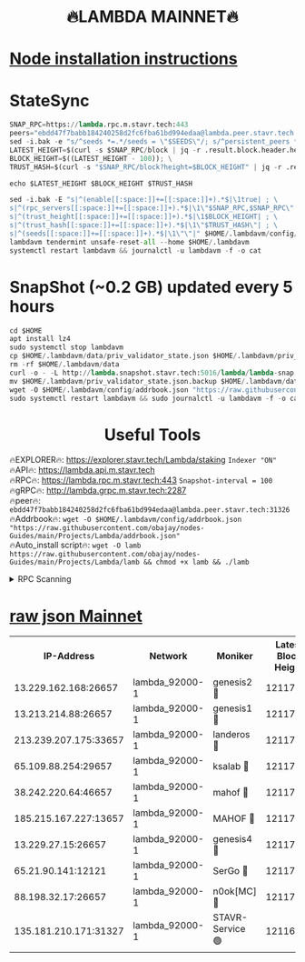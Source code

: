 <h1 align="center"> 🔥LAMBDA MAINNET🔥</h1>


[Node installation instructions](https://github.com/obajay/nodes-Guides/tree/main/Projects/Lambda)
=


# StateSync
```python
SNAP_RPC=https://lambda.rpc.m.stavr.tech:443
peers="ebdd47f7babb184240258d2fc6fba61bd994edaa@lambda.peer.stavr.tech:31326" 
sed -i.bak -e "s/^seeds *=.*/seeds = \"$SEEDS\"/; s/^persistent_peers *=.*/persistent_peers = \"$PEERS\"/" $HOME/.lambdavm/config/config.toml
LATEST_HEIGHT=$(curl -s $SNAP_RPC/block | jq -r .result.block.header.height); \
BLOCK_HEIGHT=$((LATEST_HEIGHT - 100)); \
TRUST_HASH=$(curl -s "$SNAP_RPC/block?height=$BLOCK_HEIGHT" | jq -r .result.block_id.hash)

echo $LATEST_HEIGHT $BLOCK_HEIGHT $TRUST_HASH

sed -i.bak -E "s|^(enable[[:space:]]+=[[:space:]]+).*$|\1true| ; \
s|^(rpc_servers[[:space:]]+=[[:space:]]+).*$|\1\"$SNAP_RPC,$SNAP_RPC\"| ; \
s|^(trust_height[[:space:]]+=[[:space:]]+).*$|\1$BLOCK_HEIGHT| ; \
s|^(trust_hash[[:space:]]+=[[:space:]]+).*$|\1\"$TRUST_HASH\"| ; \
s|^(seeds[[:space:]]+=[[:space:]]+).*$|\1\"\"|" $HOME/.lambdavm/config/config.toml
lambdavm tendermint unsafe-reset-all --home $HOME/.lambdavm
systemctl restart lambdavm && journalctl -u lambdavm -f -o cat

```
# SnapShot (~0.2 GB) updated every 5 hours
```python
cd $HOME
apt install lz4
sudo systemctl stop lambdavm
cp $HOME/.lambdavm/data/priv_validator_state.json $HOME/.lambdavm/priv_validator_state.json.backup
rm -rf $HOME/.lambdavm/data
curl -o - -L http://lambda.snapshot.stavr.tech:5016/lambda/lambda-snap.tar.lz4 | lz4 -c -d - | tar -x -C $HOME/.lambdavm --strip-components 2
mv $HOME/.lambdavm/priv_validator_state.json.backup $HOME/.lambdavm/data/priv_validator_state.json
wget -O $HOME/.lambdavm/config/addrbook.json "https://raw.githubusercontent.com/obajay/nodes-Guides/main/Projects/Lambda/addrbook.json"
sudo systemctl restart lambdavm && sudo journalctl -u lambdavm -f -o cat
```
 <h1 align="center"> Useful Tools</h1>

🔥EXPLORER🔥:      https://explorer.stavr.tech/Lambda/staking	        `Indexer "ON"` \
🔥API🔥: 			 		 https://lambda.api.m.stavr.tech \
🔥RPC🔥:           https://lambda.rpc.m.stavr.tech:443	              `Snapshot-interval = 100` \
🔥gRPC🔥:          http://lambda.grpc.m.stavr.tech:2287 \
🔥peer🔥:					 `ebdd47f7babb184240258d2fc6fba61bd994edaa@lambda.peer.stavr.tech:31326` \
🔥Addrbook🔥:    ```wget -O $HOME/.lambdavm/config/addrbook.json "https://raw.githubusercontent.com/obajay/nodes-Guides/main/Projects/Lambda/addrbook.json"``` \
🔥Auto_install script🔥: ```wget -O lamb https://raw.githubusercontent.com/obajay/nodes-Guides/main/Projects/Lambda/lamb && chmod +x lamb && ./lamb```


<details>
<summary>RPC Scanning</summary>

<h2 align="center"> We scan nodes in real time every 4 hours. And we provide the final result of RPC endpoints.
We cannot influence the operation of these nodes in any way. </h2>


```python
If Voting Power is higher than 0 --> then the Node is a validator of the network and may be subject to attack and be a potential threat to the chain.
```
```python
We marked such validators with a red symbol
```

</details>

[raw json Mainnet](https://rpc-check.lambm.stavr.tech/lambm/rpc-lambm-result.json)
=


<table><tr><th>IP-Address</th><th>Network</th><th>Moniker</th><th>Latest Block Height</th><th>Earliest Block Height</th><th>Catching Up</th><th>Tx Index</th><th>Voting Power</th><th>Scan Time</th></tr><tr><td>13.229.162.168:26657</td><td>lambda_92000-1</td><td>genesis2 🔴</td><td>12117687</td><td>1</td><td>False</td><td>on</td><td>15419054</td><td>2024-03-10T00:52:21.598375697UTC</td></tr><tr><td>13.213.214.88:26657</td><td>lambda_92000-1</td><td>genesis1 🔴</td><td>12117687</td><td>1</td><td>False</td><td>on</td><td>737835</td><td>2024-03-10T00:52:26.329243812UTC</td></tr><tr><td>213.239.207.175:33657</td><td>lambda_92000-1</td><td>landeros 🔴</td><td>12117685</td><td>8136001</td><td>False</td><td>off</td><td>1979469</td><td>2024-03-10T00:52:14.272757556UTC</td></tr><tr><td>65.109.88.254:29657</td><td>lambda_92000-1</td><td>ksalab 🔴</td><td>12117689</td><td>8715001</td><td>False</td><td>on</td><td>510465</td><td>2024-03-10T00:52:30.970446558UTC</td></tr><tr><td>38.242.220.64:46657</td><td>lambda_92000-1</td><td>mahof 🔴</td><td>12117689</td><td>10131001</td><td>False</td><td>off</td><td>770350</td><td>2024-03-10T00:52:35.724856241UTC</td></tr><tr><td>185.215.167.227:13657</td><td>lambda_92000-1</td><td>MAHOF 🔴</td><td>12117687</td><td>10134001</td><td>False</td><td>on</td><td>2051510</td><td>2024-03-10T00:52:25.117145490UTC</td></tr><tr><td>13.229.27.15:26657</td><td>lambda_92000-1</td><td>genesis4 🔴</td><td>12117687</td><td>11043001</td><td>False</td><td>on</td><td>9577262</td><td>2024-03-10T00:52:24.840716744UTC</td></tr><tr><td>65.21.90.141:12121</td><td>lambda_92000-1</td><td>SerGo 🔴</td><td>12117689</td><td>12017689</td><td>False</td><td>off</td><td>10618493</td><td>2024-03-10T00:52:35.456270376UTC</td></tr><tr><td>88.198.32.17:26657</td><td>lambda_92000-1</td><td>n0ok[MC] 🔴</td><td>12117689</td><td>12017689</td><td>False</td><td>off</td><td>1578630</td><td>2024-03-10T00:52:37.985005556UTC</td></tr><tr><td>135.181.210.171:31327</td><td>lambda_92000-1</td><td>STAVR-Service 🟢</td><td>12116810</td><td>12115501</td><td>False</td><td>on</td><td>0</td><td>2024-03-10T00:52:30.682652237UTC</td></tr></table>
